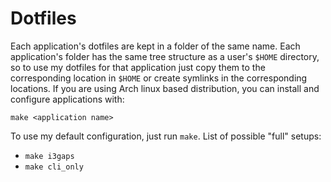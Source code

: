 # Dotfiles

Each application's dotfiles are kept in a folder of the same name. Each application's folder has the same tree structure as a user's `$HOME` directory, so to use my dotfiles for that application just copy them to the corresponding location in `$HOME` or create symlinks in the corresponding locations. If you are using Arch linux based distribution, you can install and configure applications with:

```
make <application name>
```

To use my default configuration, just run `make`. List of possible "full" setups:
* ```make i3gaps```
* ```make cli_only```
